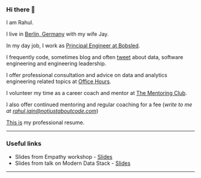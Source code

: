 ### Hi there 👋

I am Rahul.

I live in [Berlin, Germany](https://en.wikipedia.org/wiki/Berlin) with my wife Jay. 

In my day job, I work as [Principal Engineer at Bobsled](https://www.linkedin.com/in/rahul-jain-83055b45/).

I frequently code, sometimes blog and often [tweet](https://twitter.com/rahulj51) about data, software engineering and engineering leadership.

I offer professional consultation and advice on data and analytics engineering related topics at [Office Hours](https://officehours.com/rahul-jain).

I volunteer my time as a career coach and mentor at [The Mentoring Club](https://www.mentoring-club.com/the-mentors/rahul-jain). 

I also offer continued mentoring and regular coaching for a fee (_write to me at [rahul.jain@notjustaboutcode.com](mailto:rahul.jain@notjustaboutcode.com)_)

[This is](https://rahulj51.github.io/assets/resume/rahul-resume.pdf) my professional resume. 

---

### Useful links

* Slides from Empathy workshop - [Slides](https://rahulj51.github.io/assets/workshops/empathy/empathy.pdf)
* Slides from talk on Modern Data Stack - [Slides](https://rahulj51.github.io/assets/workshops/moderndatastack/mds.pdf)

---

<!--
**rahulj51/rahulj51** is a ✨ _special_ ✨ repository because its `README.md` (this file) appears on your GitHub profile.

Here are some ideas to get you started:

- 🔭 I’m currently working on ...
- 🌱 I’m currently learning ...
- 👯 I’m looking to collaborate on ...
- 🤔 I’m looking for help with ...
- 💬 Ask me about ...
- 📫 How to reach me: ...
- 😄 Pronouns: ...
- ⚡ Fun fact: ...
-->
